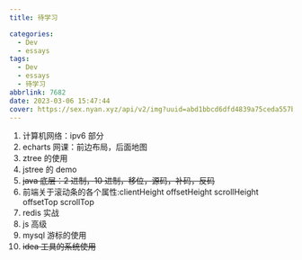 ```yaml
---
title: 待学习

categories:
  - Dev
  - essays
tags:
  - Dev
  - essays
  - 待学习
abbrlink: 7682
date: 2023-03-06 15:47:44
cover: https://sex.nyan.xyz/api/v2/img?uuid=abd1bbcd6dfd4839a75ceda557bcd850
---
```


1.  计算机网络：ipv6 部分
2.  echarts 网课：前边布局，后面地图
3.  ztree 的使用
4.  jstree 的 demo
5.  ~~java 底层：2 进制，10 进制，移位，源码，补码，反码~~
6.  前端关于滚动条的各个属性:clientHeight offsetHeight scrollHeight offsetTop scrollTop
7.  redis 实战
8.  js 高级
9.  mysql 游标的使用
10. ~~idea 工具的系统使用~~